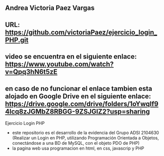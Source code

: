 ## Andrea Victoria Paez Vargas
## URL:  https://github.com/victoriaPaez/ejercicio_login_PHP.git

## video se encuentra en el siguiente enlace:  https://www.youtube.com/watch?v=Qpq3hN6t5zE

## en caso de no funcionar el enlace tambien esta alojado en Google Drive en el siguiente enlace: https://drive.google.com/drive/folders/1oYwqIf94lcq8zJGMbZ8RBGG-9ZSJGlZ2?usp=sharing



Ejercicio Login PHP

* este repositorio es el desarrollo de la evidencia del  Grupo ADSI 2104630 (Realizar un Login en PHP, utilizando Programación Orientada a Objetos, conectándose a una BD de MySQL, con el objeto PDO de PHP)
* la pagina web usa programacion en html, en css,  javascrip y PHP